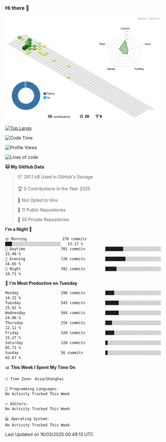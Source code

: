 ### Hi there 👋

![](./profile-3d-contrib/profile-green-animate.svg)

 

[![Top Langs](https://github-readme-stats.vercel.app/api/top-langs/?username=fly2tomato)](https://github.com/anuraghazra/github-readme-stats)


 

<!--START_SECTION:waka-->
![Code Time](http://img.shields.io/badge/Code%20Time-5%20hrs%2042%20mins-blue)

![Profile Views](http://img.shields.io/badge/Profile%20Views-0-blue)

![Lines of code](https://img.shields.io/badge/From%20Hello%20World%20I%27ve%20Written-521.5%20thousand%20lines%20of%20code-blue)

**🐱 My GitHub Data** 

> 📦 291.1 kB Used in GitHub's Storage 
 > 
> 🏆 0 Contributions in the Year 2025
 > 
> 🚫 Not Opted to Hire
 > 
> 📜 11 Public Repositories 
 > 
> 🔑 50 Private Repositories 
 > 
**I'm a Night 🦉** 

```text
🌞 Morning                276 commits         ███░░░░░░░░░░░░░░░░░░░░░░   13.17 % 
🌆 Daytime                701 commits         ████████░░░░░░░░░░░░░░░░░   33.46 % 
🌃 Evening                726 commits         █████████░░░░░░░░░░░░░░░░   34.65 % 
🌙 Night                  392 commits         █████░░░░░░░░░░░░░░░░░░░░   18.71 % 
```
📅 **I'm Most Productive on Tuesday** 

```text
Monday                   298 commits         ████░░░░░░░░░░░░░░░░░░░░░   14.22 % 
Tuesday                  543 commits         ██████░░░░░░░░░░░░░░░░░░░   25.92 % 
Wednesday                504 commits         ██████░░░░░░░░░░░░░░░░░░░   24.06 % 
Thursday                 254 commits         ███░░░░░░░░░░░░░░░░░░░░░░   12.12 % 
Friday                   320 commits         ████░░░░░░░░░░░░░░░░░░░░░   15.27 % 
Saturday                 120 commits         █░░░░░░░░░░░░░░░░░░░░░░░░   05.73 % 
Sunday                   56 commits          █░░░░░░░░░░░░░░░░░░░░░░░░   02.67 % 
```


📊 **This Week I Spent My Time On** 

```text
🕑︎ Time Zone: Asia/Shanghai

💬 Programming Languages: 
No Activity Tracked This Week

🔥 Editors: 
No Activity Tracked This Week

💻 Operating System: 
No Activity Tracked This Week
```


 Last Updated on 16/03/2025 00:49:13 UTC
<!--END_SECTION:waka-->
